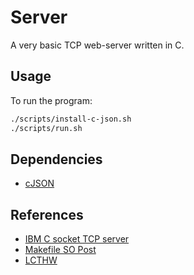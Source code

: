 # Server

A very basic TCP web-server written in C.

## Usage

To run the program:

```bash
./scripts/install-c-json.sh
./scripts/run.sh
```

## Dependencies

* [cJSON](https://github.com/DaveGamble/cJSON)

## References

* [IBM C socket TCP server](https://www.ibm.com/docs/en/zos/2.5.0?topic=programs-c-socket-tcp-server)
* [Makefile SO Post](https://stackoverflow.com/questions/30573481)
* [LCTHW](https://github.com/zedshaw/learn-c-the-hard-way-lectures)